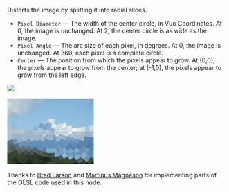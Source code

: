 Distorts the image by splitting it into radial slices.

   - `Pixel Diameter` — The width of the center circle, in Vuo Coordinates.  At 0, the image is unchanged.  At 2, the center circle is as wide as the image.
   - `Pixel Angle` — The arc size of each pixel, in degrees.  At 0, the image is unchanged.  At 360, each pixel is a complete circle.
   - `Center` — The position from which the pixels appear to grow.  At (0,0), the pixels appear to grow from the center; at (-1,0), the pixels appear to grow from the left edge.

![](mountains.png)

![](pixellateradial.png)

Thanks to [Brad Larson](https://github.com/BradLarson/GPUImage) and [Martinus Magneson](https://vuo.org/user/3272) for implementing parts of the GLSL code used in this node.
